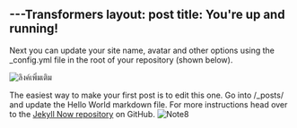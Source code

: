 ---Transformers
layout: post
title: You're up and running!
---

Next you can update your site name, avatar and other options using the _config.yml file in the root of your repository (shown below).

![ลิงค์เพิ่มเติม](https://i.ytimg.com/vi/lbpWfshRxe4/maxresdefault.jpg)

The easiest way to make your first post is to edit this one. Go into /_posts/ and update the Hello World markdown file. For more instructions head over to the [Jekyll Now repository](https://github.com/barryclark/jekyll-now) on GitHub.
![Note8]()

